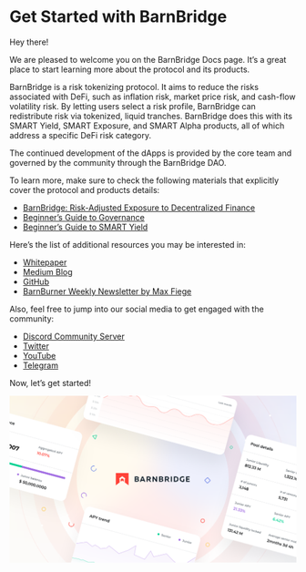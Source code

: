 # Get Started with BarnBridge

Hey there!  
  
We are pleased to welcome you on the BarnBridge Docs page. It’s a great place to start learning more about the protocol and its products.

BarnBridge is a risk tokenizing protocol. It aims to reduce the risks associated with DeFi, such as inflation risk, market price risk, and cash-flow volatility risk. By letting users select a risk profile, BarnBridge can redistribute risk via tokenized, liquid tranches. BarnBridge does this with its SMART Yield, SMART Exposure, and SMART Alpha products, all of which address a specific DeFi risk category.

The continued development of the dApps is provided by the core team and governed by the community through the BarnBridge DAO.

To learn more, make sure to check the following materials that explicitly cover the protocol and products details:

* [BarnBridge: Risk-Adjusted Exposure to Decentralized Finance](https://docs.google.com/document/d/18nCG-_TlT0WfPWU0sucmkM_efuUP4dw85ZMjSdjQqEA/edit?usp=sharing)
* [Beginner’s Guide to Governance](governance/beginners-guide-to-governance.md)
* [Beginner’s Guide to SMART Yield](beginners-guide-to-smart-yield.md)

Here’s the list of additional resources you may be interested in:

* [Whitepaper](https://github.com/BarnBridge/BarnBridge-Whitepaper)
* [Medium Blog](https://medium.com/barnbridge)
* [GitHub](https://github.com/barnbridge/)
* [BarnBurner Weekly Newsletter by Max Fiege](https://barnburner.substack.com/)

Also, feel free to jump into our social media to get engaged with the community:

* [Discord Community Server](https://discord.gg/JsAZTYmD)
* [Twitter](https://twitter.com/Barn_Bridge)
* [YouTube](https://www.youtube.com/channel/UC4exzX_c37p2gYJK4L9nrGQ)
* [Telegram](https://t.me/barnbridge_official)

Now, let’s get started!

![](.gitbook/assets/lightpaper.png)

